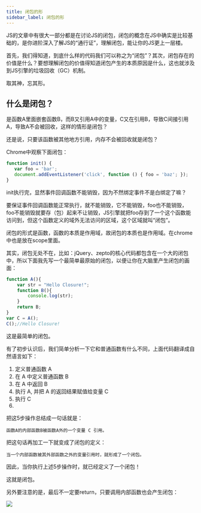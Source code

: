 ```yaml
---
title: 闭包的形
sidebar_label: 闭包的形
---
```


JS的文章中有很大一部分都是在讨论JS的闭包，闭包的概念在JS中确实是比较基础的，是你进阶深入了解JS的“通行证”，理解闭包，能让你的JS更上一层楼。

首先，我们得知道，到底什么样的代码我们可以称之为“闭包”？其次，闭包存在的价值是什么？要想理解闭包的价值得知道闭包产生的本质原因是什么，这也就涉及到JS引擎的垃圾回收（GC）机制。

取其神，忘其形。

## 什么是闭包？

是函数A里面嵌套函数B，而B又引用A中的变量，C又在引用B，导致C间接引用A，导致A不会被回收，这样的情形是闭包？

还是说，只要该函数被其他地方引用，内存不会被回收就是闭包？

Chrome中观察下面闭包：

```js
function init() {
   var foo = 'bar';
   document.addEventListener('click', function () { foo = 'baz'; });
}
```

init执行完，显然事件回调函数不能销毁，因为不然绑定事件不是白绑定了嘛？

要保证事件回调函数能正常执行，就不能销毁，它不能销毁，foo也不能销毁，foo不能销毁就要存（包）起来不让销毁，JS引擎就把foo存到了一个这个函数能访问到，但这个函数定义的域外无法访问的区域，这个区域就叫“闭包”。

闭包的形式是函数，函数的本质是作用域，故闭包的本质也是作用域。在chrome中也是放在scope里面。

其实，闭包无处不在，比如：jQuery、zepto的核心代码都包含在一个大的闭包中，所以下面我先写一个最简单最原始的闭包，以便让你在大脑里产生闭包的画面：

```js
function A(){
    var str = "Hello Closure!";
    function B(){  
        console.log(str);  
    }  
    return B;  
}  
var C = A();  
C();//Hello Closure!
```

这是最简单的闭包。

有了初步认识后，我们简单分析一下它和普通函数有什么不同，上面代码翻译成自然语言如下：

1. 定义普通函数 A
2. 在 A 中定义普通函数 B
3. 在 A 中返回 B
4. 执行 A, 并把 A 的返回结果赋值给变量 C
5. 执行 C
6. 
把这5步操作总结成一句话就是：

```text
函数A的内部函数B被函数A外的一个变量 C 引用。
```

把这句话再加工一下就变成了闭包的定义：

```text
当一个内部函数被其外部函数之外的变量引用时，就形成了一个闭包。
```

因此，当你执行上述5步操作时，就已经定义了一个闭包！

这就是闭包。

另外要注意的是，最后不一定要return，只要调用内部函数也会产生闭包：

<img src='https://cosmos-x.oss-cn-hangzhou.aliyuncs.com/oqHTig.jpg'/>
